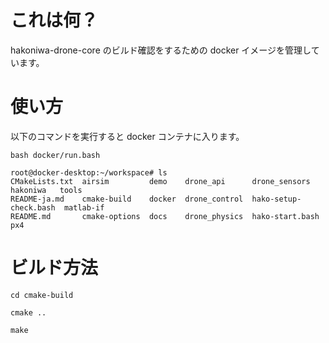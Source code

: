# これは何？

hakoniwa-drone-core のビルド確認をするための docker イメージを管理しています。

# 使い方

以下のコマンドを実行すると docker コンテナに入ります。

```
bash docker/run.bash
```

```
root@docker-desktop:~/workspace# ls
CMakeLists.txt  airsim         demo    drone_api      drone_sensors          hakoniwa   tools
README-ja.md    cmake-build    docker  drone_control  hako-setup-check.bash  matlab-if
README.md       cmake-options  docs    drone_physics  hako-start.bash        px4
```

# ビルド方法

```
cd cmake-build
```

```
cmake ..
```

```
make
```

